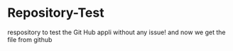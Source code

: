 # Repository-Test
respository to test the Git Hub appli without any issue!
and now we get the file from github
